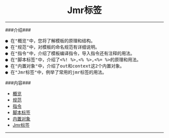 # <div align="center">Jmr标签</div> #

----------

###介绍###

<pre>
● 在"概览"中，您将了解模板的原理和结构。
● 在"规范"中，对模板的命名规范有详细说明。
● 在"指令"中，介绍了模板编译指令，导入指令还有注释的用法。
● 在"脚本标签"中，介绍了&lt;%! %&gt;,&lt;% %&gt;,&lt;%= %&gt;的原理和用法。
● 在"内置对象"中，介绍了out和context这2个内置对象。
● 在"Jmr标签"中，例举了常用的jmr标签的用法。
</pre>

###内容###

* <a href="template-preface.html">概览</a>
* <a href="head-template-standard.html">规范</a>
* <a href="head-template-instruction.html">指令</a>
* <a href="head-template-script.html">脚本标签</a>
* <a href="head-template-object.html">内置对象</a>
* <a href="head-template-tag.html">Jmr标签</a>

----------